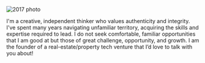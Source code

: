 ![2017 photo](/Dowwie/Dowwie/blob/master/darin_denali_2017.jpg)

I'm a creative, independent thinker who values authenticity and integrity.  I've spent many years navigating unfamiliar territory, acquiring the skills and expertise required to lead.  I do not seek comfortable, familiar opportunities that I am good at but those of great challenge, opportunity, and growth.  I am the founder of a real-estate/property tech venture that I’d love to talk with you about!

